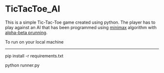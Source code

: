 # TicTacToe_AI
This is a simple Tic-Tac-Toe game created using python.
The player has to play against an AI that has been programmed using [minimax](http://web.cs.ucla.edu/~rosen/161/notes/minimax.html) algorithm with [alpha-beta prunning](http://web.cs.ucla.edu/~rosen/161/notes/alphabeta.html).

To run on your local machine
___
pip install -r requirements.txt

python runner.py
